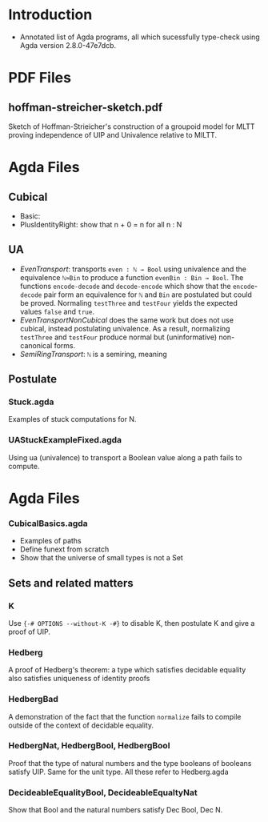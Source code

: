 # Introduction



- Annotated list of Agda programs, all which sucessfully type-check using Agda version 2.8.0-47e7dcb.

# PDF Files

## hoffman-streicher-sketch.pdf

Sketch of Hoffman-Strieicher's construction of a groupoid model for MLTT proving independence of UIP and Univalence relative to MILTT.

# Agda Files

## Cubical

- Basic: 
- PlusIdentityRight: show that n + 0 = n for all n : N

## UA

- *EvenTransport*: transports `even : ℕ → Bool` using univalence
and the equivalence `ℕ≃Bin` to produce a function `evenBin : Bin → Bool`.  The functions `encode-decode` and `decode-encode` which show that the `encode`-`decode` pair form an equivalence for `ℕ` and `Bin` are postulated but could be proved. Normaling `testThree` and `testFour` yields the expected values `false` and `true`.
- *EvenTransportNonCubical* does the same work but does not use cubical, instead postulating univalence.  As a result, normalizing `testThree` and `testFour` produce normal but (uninformative) non-canonical forms.
- *SemiRingTransport*: `ℕ` is a semiring, meaning


## Postulate

### Stuck.agda

Examples of stuck computations for N.

### UAStuckExampleFixed.agda

Using ua (univalence) to transport a Boolean value along a path fails to compute.



# Agda Files



### CubicalBasics.agda

- Examples of paths
- Define funext from scratch
- Show that the universe of small types is not a Set

## Sets and related matters

### K

Use `{-# OPTIONS --without-K -#}` to disable K, then
postulate K and give a proof of UIP.

### Hedberg

A proof of Hedberg's theorem: a type which satisfies decidable
equality also satisfies uniqueness of identity proofs

### HedbergBad

A demonstration of the fact that the function `normalize` fails
to compile outside of the context of decidable equality.

### HedbergNat, HedbergBool, HedbergBool

Proof that the type of natural numbers and the type booleans
of booleans satisfy UIP.  Same for the unit type.  All these
refer to Hedberg.agda

### DecideableEqualityBool, DecideableEqualtyNat

Show that Bool and the natural numbers satisfy Dec Bool, Dec N.


